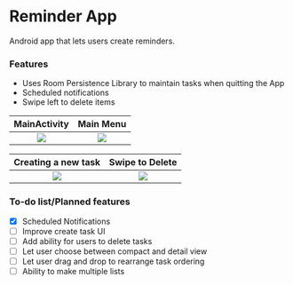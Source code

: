 # Reminder App
Android app that lets users create reminders.


### Features
- Uses Room Persistence Library to maintain tasks when quitting the App
- Scheduled notifications
- Swipe left to delete items



MainActivity             |  Main Menu
:-------------------------:|:-------------------------:
![](https://s10.postimg.org/lm86gg5nd/Main_Activity.png)  |  ![](https://s10.postimg.org/c1ojtk8ll/Main_Menu.png)


Creating a new task      |  Swipe to Delete
:------------------------:|:-------------------------:
<img src="https://s10.postimg.org/ojg2alt2h/Create_Activity_New.png" height="">|  ![](https://thumbs.gfycat.com/FlamboyantDistortedIcefish-size_restricted.gif)

### To-do list/Planned features

- [X] Scheduled Notifications
- [ ] Improve create task UI
- [ ] Add ability for users to delete tasks
- [ ] Let user choose between compact and detail view
- [ ] Let user drag and drop to rearrange task ordering
- [ ] Ability to make multiple lists
